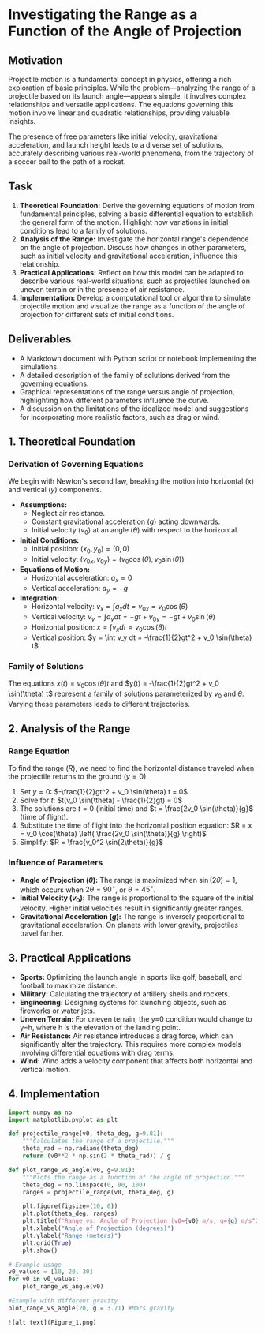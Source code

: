 # Investigating the Range as a Function of the Angle of Projection

## Motivation

Projectile motion is a fundamental concept in physics, offering a rich exploration of basic principles. While the problem—analyzing the range of a projectile based on its launch angle—appears simple, it involves complex relationships and versatile applications. The equations governing this motion involve linear and quadratic relationships, providing valuable insights.

The presence of free parameters like initial velocity, gravitational acceleration, and launch height leads to a diverse set of solutions, accurately describing various real-world phenomena, from the trajectory of a soccer ball to the path of a rocket.

## Task

1.  **Theoretical Foundation:** Derive the governing equations of motion from fundamental principles, solving a basic differential equation to establish the general form of the motion. Highlight how variations in initial conditions lead to a family of solutions.
2.  **Analysis of the Range:** Investigate the horizontal range's dependence on the angle of projection. Discuss how changes in other parameters, such as initial velocity and gravitational acceleration, influence this relationship.
3.  **Practical Applications:** Reflect on how this model can be adapted to describe various real-world situations, such as projectiles launched on uneven terrain or in the presence of air resistance.
4.  **Implementation:** Develop a computational tool or algorithm to simulate projectile motion and visualize the range as a function of the angle of projection for different sets of initial conditions.

## Deliverables

* A Markdown document with Python script or notebook implementing the simulations.
* A detailed description of the family of solutions derived from the governing equations.
* Graphical representations of the range versus angle of projection, highlighting how different parameters influence the curve.
* A discussion on the limitations of the idealized model and suggestions for incorporating more realistic factors, such as drag or wind.

## 1. Theoretical Foundation

### Derivation of Governing Equations

We begin with Newton's second law, breaking the motion into horizontal ($x$) and vertical ($y$) components.

* **Assumptions:**
    * Neglect air resistance.
    * Constant gravitational acceleration ($g$) acting downwards.
    * Initial velocity ($v_0$) at an angle ($\theta$) with respect to the horizontal.
* **Initial Conditions:**
    * Initial position: $(x_0, y_0) = (0, 0)$
    * Initial velocity: $(v_{0x}, v_{0y}) = (v_0 \cos(\theta), v_0 \sin(\theta))$
* **Equations of Motion:**
    * Horizontal acceleration: $a_x = 0$
    * Vertical acceleration: $a_y = -g$
* **Integration:**
    * Horizontal velocity: $v_x = \int a_x dt = v_{0x} = v_0 \cos(\theta)$
    * Vertical velocity: $v_y = \int a_y dt = -gt + v_{0y} = -gt + v_0 \sin(\theta)$
    * Horizontal position: $x = \int v_x dt = v_0 \cos(\theta) t$
    * Vertical position: $y = \int v_y dt = -\frac{1}{2}gt^2 + v_0 \sin(\theta) t$

### Family of Solutions

The equations $x(t) = v_0 \cos(\theta) t$ and $y(t) = -\frac{1}{2}gt^2 + v_0 \sin(\theta) t$ represent a family of solutions parameterized by $v_0$ and $\theta$. Varying these parameters leads to different trajectories.

## 2. Analysis of the Range

### Range Equation

To find the range ($R$), we need to find the horizontal distance traveled when the projectile returns to the ground ($y = 0$).

1.  Set $y = 0$: $-\frac{1}{2}gt^2 + v_0 \sin(\theta) t = 0$
2.  Solve for $t$: $t(v_0 \sin(\theta) - \frac{1}{2}gt) = 0$
3.  The solutions are $t = 0$ (initial time) and $t = \frac{2v_0 \sin(\theta)}{g}$ (time of flight).
4.  Substitute the time of flight into the horizontal position equation: $R = x = v_0 \cos(\theta) \left( \frac{2v_0 \sin(\theta)}{g} \right)$
5.  Simplify: $R = \frac{v_0^2 \sin(2\theta)}{g}$

### Influence of Parameters

* **Angle of Projection ($\theta$):** The range is maximized when $\sin(2\theta) = 1$, which occurs when $2\theta = 90^\circ$, or $\theta = 45^\circ$.
* **Initial Velocity ($v_0$):** The range is proportional to the square of the initial velocity. Higher initial velocities result in significantly greater ranges.
* **Gravitational Acceleration ($g$):** The range is inversely proportional to gravitational acceleration. On planets with lower gravity, projectiles travel farther.

## 3. Practical Applications

* **Sports:** Optimizing the launch angle in sports like golf, baseball, and football to maximize distance.
* **Military:** Calculating the trajectory of artillery shells and rockets.
* **Engineering:** Designing systems for launching objects, such as fireworks or water jets.
* **Uneven Terrain:** For uneven terrain, the y=0 condition would change to y=h, where h is the elevation of the landing point.
* **Air Resistance:** Air resistance introduces a drag force, which can significantly alter the trajectory. This requires more complex models involving differential equations with drag terms.
* **Wind:** Wind adds a velocity component that affects both horizontal and vertical motion.

## 4. Implementation

```python
import numpy as np
import matplotlib.pyplot as plt

def projectile_range(v0, theta_deg, g=9.81):
    """Calculates the range of a projectile."""
    theta_rad = np.radians(theta_deg)
    return (v0**2 * np.sin(2 * theta_rad)) / g

def plot_range_vs_angle(v0, g=9.81):
    """Plots the range as a function of the angle of projection."""
    theta_deg = np.linspace(0, 90, 100)
    ranges = projectile_range(v0, theta_deg, g)

    plt.figure(figsize=(10, 6))
    plt.plot(theta_deg, ranges)
    plt.title(f"Range vs. Angle of Projection (v0={v0} m/s, g={g} m/s^2)")
    plt.xlabel("Angle of Projection (degrees)")
    plt.ylabel("Range (meters)")
    plt.grid(True)
    plt.show()

# Example usage
v0_values = [10, 20, 30]
for v0 in v0_values:
    plot_range_vs_angle(v0)

#Example with different gravity
plot_range_vs_angle(20, g = 3.71) #Mars gravity

![alt text](Figure_1.png)